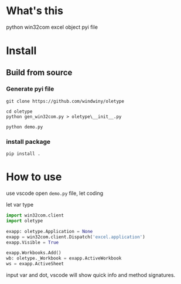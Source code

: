 
# What's this

python win32com excel object pyi file


# Install

## Build from source

### Generate pyi file

```shell
git clone https://github.com/windwiny/oletype

cd oletype
python gen_win32com.py > oletype\__init__.py

python demo.py
```

### install package

```shell
pip install .
```

# How to use

use vscode open `demo.py` file, let coding

let var type

```python
import win32com.client
import oletype

exapp: oletype.Application = None
exapp = win32com.client.Dispatch('excel.application')
exapp.Visible = True

exapp.Workbooks.Add()
wb: oletype._Workbook = exapp.ActiveWorkbook
ws = exapp.ActiveSheet


```

input var and dot, vscode will show quick info and method signatures.
